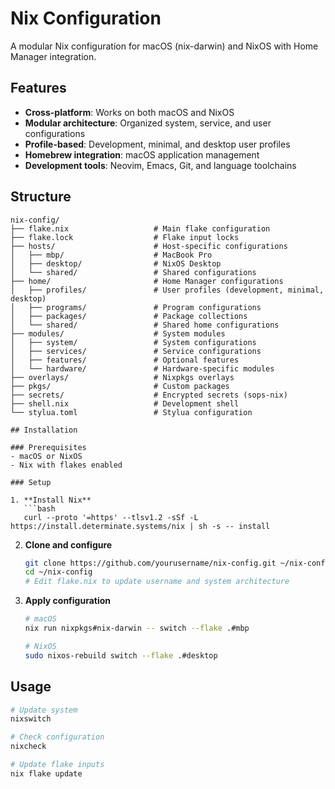 # Nix Configuration

A modular Nix configuration for macOS (nix-darwin) and NixOS with Home Manager integration.

## Features

- **Cross-platform**: Works on both macOS and NixOS
- **Modular architecture**: Organized system, service, and user configurations
- **Profile-based**: Development, minimal, and desktop user profiles
- **Homebrew integration**: macOS application management
- **Development tools**: Neovim, Emacs, Git, and language toolchains

## Structure

```
nix-config/
├── flake.nix                   # Main flake configuration
├── flake.lock                  # Flake input locks
├── hosts/                      # Host-specific configurations
│   ├── mbp/                    # MacBook Pro
│   ├── desktop/                # NixOS Desktop
│   └── shared/                 # Shared configurations
├── home/                       # Home Manager configurations
│   ├── profiles/               # User profiles (development, minimal, desktop)
│   ├── programs/               # Program configurations
│   ├── packages/               # Package collections
│   └── shared/                 # Shared home configurations
├── modules/                    # System modules
│   ├── system/                 # System configurations
│   ├── services/               # Service configurations
│   ├── features/               # Optional features
│   └── hardware/               # Hardware-specific modules
├── overlays/                   # Nixpkgs overlays
├── pkgs/                       # Custom packages
├── secrets/                    # Encrypted secrets (sops-nix)
├── shell.nix                   # Development shell
└── stylua.toml                 # Stylua configuration

## Installation

### Prerequisites
- macOS or NixOS
- Nix with flakes enabled

### Setup

1. **Install Nix**
   ```bash
   curl --proto '=https' --tlsv1.2 -sSf -L https://install.determinate.systems/nix | sh -s -- install
   ```

2. **Clone and configure**
   ```bash
   git clone https://github.com/yourusername/nix-config.git ~/nix-config
   cd ~/nix-config
   # Edit flake.nix to update username and system architecture
   ```

3. **Apply configuration**
   ```bash
   # macOS
   nix run nixpkgs#nix-darwin -- switch --flake .#mbp
   
   # NixOS
   sudo nixos-rebuild switch --flake .#desktop
   ```

## Usage

```bash
# Update system
nixswitch

# Check configuration
nixcheck

# Update flake inputs
nix flake update

```